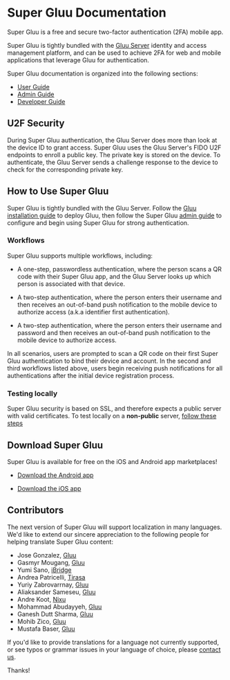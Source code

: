 # Super Gluu Documentation
Super Gluu is a free and secure two-factor authentication (2FA) mobile app. 

Super Gluu is tightly bundled with the [Gluu Server](https://gluu.org/gluu-server) identity and access management platform, and can be used to achieve 2FA for web and mobile applications that leverage Gluu for authentication.

Super Gluu documentation is organized into the following sections:

- [User Guide](./user-guide/index.md)
- [Admin Guide](./admin-guide/index.md)
- [Developer Guide](./developer-guide/index.md)

## U2F Security
During Super Gluu authentication, the Gluu Server does more than look at the device ID to grant access. Super Gluu uses the Gluu Server's FIDO U2F endpoints to enroll a public key. The private key is stored on the device. To authenticate, the Gluu Server sends a challenge response to the device to check for the corresponding private key.

## How to Use Super Gluu 
Super Gluu is tightly bundled with the Gluu Server. Follow the [Gluu installation guide](https://gluu.org/docs/ce/installation-guide/) to deploy Gluu, then follow the Super Gluu [admin guide](https://gluu.org/docs/ce/authn-guide/supergluu/) to configure and begin using Super Gluu for strong authentication.

### Workflows
Super Gluu supports multiple workflows, including: 

- A one-step, passwordless authentication, where the person scans a QR code with their Super Gluu app, and the Gluu Server looks up which person is associated with that device. 

- A two-step authentication, where the person enters their username and then receives an out-of-band push notification to the mobile device to authorize access (a.k.a identifier first authentication).

- A two-step authentication, where the person enters their username and password and then receives an out-of-band push notification to the mobile device to authorize access.   

In all scenarios, users are prompted to scan a QR code on their first Super Gluu authentication to bind their device and account. In the second and third workflows listed above, users begin receiving push notifications for all authentications after the initial device registration process. 

### Testing locally 

Super Gluu security is based on SSL, and therefore expects a public server with valid certificates. To test locally on a **non-public** server, [follow these steps](./developer-guide/index.md#testing-locally)

## Download Super Gluu		
Super Gluu is available for free on the iOS and Android app marketplaces! 

 - [Download the Android app](https://play.google.com/store/apps/details?id=gluu.org.super.gluu)

 - [Download the iOS app](https://itunes.apple.com/us/app/super-gluu/id1093479646?ls=1&mt=8)

## Contributors 

The next version of Super Gluu will support localization in many languages. We'd like to extend our sincere appreciation to the following people for helping translate Super Gluu content:

- Jose Gonzalez, [Gluu](https://gluu.org)
- Gasmyr Mougang, [Gluu](https://gluu.org)
- Yumi Sano, [iBridge](https://ibrdg.co.jp/)
- Andrea Patricelli, [Tirasa](https://www.tirasa.net/)
- Yuriy Zabrovarrnay, [Gluu](https://gluu.org)
- Aliaksander Sameseu, [Gluu](https://gluu.org)
- Andre Koot, [Nixu](https://nixu.com)
- Mohammad Abudayyeh, [Gluu](https://gluu.org)
- Ganesh Dutt Sharma, [Gluu](https://gluu.org)
- Mohib Zico, [Gluu](https://gluu.org)
- Mustafa Baser, [Gluu](https://gluu.org)

If you'd like to provide translations for a language not currently supported, or see typos or grammar issues in your language of choice, please [contact us](https://gluu.org/contact).

Thanks! 

